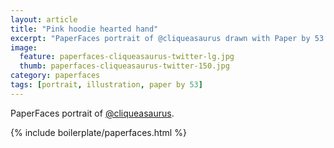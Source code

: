 ```yaml
---
layout: article
title: "Pink hoodie hearted hand"
excerpt: "PaperFaces portrait of @cliqueasaurus drawn with Paper by 53 on an iPad."
image: 
  feature: paperfaces-cliqueasaurus-twitter-lg.jpg
  thumb: paperfaces-cliqueasaurus-twitter-150.jpg
category: paperfaces
tags: [portrait, illustration, paper by 53]
---
```


PaperFaces portrait of [@cliqueasaurus](http://twitter.com/cliqueasaurus).

{% include boilerplate/paperfaces.html %}